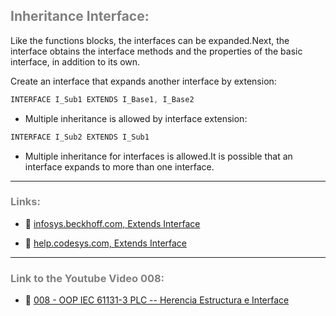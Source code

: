 ## <span style="color:grey">Inheritance Interface:</span>

Like the functions blocks, the interfaces can be expanded.Next, the interface obtains the interface methods and the properties of the basic interface, in addition to its own.

Create an interface that expands another interface by extension:

```javascript
INTERFACE I_Sub1 EXTENDS I_Base1, I_Base2
```

- Multiple inheritance is allowed by interface extension:

```javascript
INTERFACE I_Sub2 EXTENDS I_Sub1
```

- Multiple inheritance for interfaces is allowed.It is possible that an interface expands to more than one interface.

***
### <span style="color:grey">Links:</span>

- 🔗 [infosys.beckhoff.com, Extends Interface](https://infosys.beckhoff.com/content/1033/tc3_plc_intro/2527343499.html?id=365591094627259992)

- 🔗 [help.codesys.com, Extends Interface](https://help.codesys.com/api-content/2/codesys/3.5.13.0/en/_cds_extending_interface/)

***
### <span style="color:grey">Link to the Youtube Video 008:</span>
- 🔗 [008 - OOP IEC 61131-3 PLC -- Herencia Estructura e Interface](https://youtu.be/G0suYh_bz0o)
